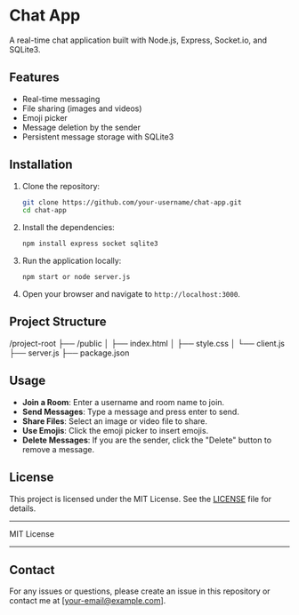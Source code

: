 # Chat App

A real-time chat application built with Node.js, Express, Socket.io, and SQLite3.

## Features

- Real-time messaging
- File sharing (images and videos)
- Emoji picker
- Message deletion by the sender
- Persistent message storage with SQLite3

## Installation

1. Clone the repository:
    ```sh
    git clone https://github.com/your-username/chat-app.git
    cd chat-app
    ```

2. Install the dependencies:
    ```sh
    npm install express socket sqlite3
    ```

3. Run the application locally:
    ```sh
    npm start or node server.js
    ```

4. Open your browser and navigate to `http://localhost:3000`.

## Project Structure

/project-root
├── /public
│ ├── index.html
│ ├── style.css
│ └── client.js
├── server.js
├── package.json


## Usage

- **Join a Room**: Enter a username and room name to join.
- **Send Messages**: Type a message and press enter to send.
- **Share Files**: Select an image or video file to share.
- **Use Emojis**: Click the emoji picker to insert emojis.
- **Delete Messages**: If you are the sender, click the "Delete" button to remove a message.

## License

This project is licensed under the MIT License. See the [LICENSE](LICENSE) file for details.

---

MIT License

---

## Contact

For any issues or questions, please create an issue in this repository or contact me at [your-email@example.com].
